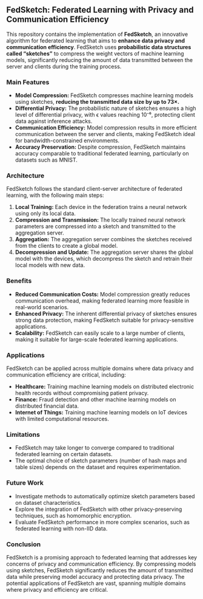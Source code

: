 ## FedSketch: Federated Learning with Privacy and Communication Efficiency

This repository contains the implementation of **FedSketch**, an innovative algorithm for federated learning that aims to **enhance data privacy and communication efficiency**. FedSketch uses **probabilistic data structures called “sketches”** to compress the weight vectors of machine learning models, significantly reducing the amount of data transmitted between the server and clients during the training process.

### Main Features

* **Model Compression:** FedSketch compresses machine learning models using sketches, **reducing the transmitted data size by up to 73×.**
* **Differential Privacy:** The probabilistic nature of sketches ensures a high level of differential privacy, with ϵ values reaching 10⁻⁶, protecting client data against inference attacks.
* **Communication Efficiency:** Model compression results in more efficient communication between the server and clients, making FedSketch ideal for bandwidth-constrained environments.
* **Accuracy Preservation:** Despite compression, FedSketch maintains accuracy comparable to traditional federated learning, particularly on datasets such as MNIST.

### Architecture

FedSketch follows the standard client-server architecture of federated learning, with the following main steps:

1. **Local Training:** Each device in the federation trains a neural network using only its local data.  
2. **Compression and Transmission:** The locally trained neural network parameters are compressed into a sketch and transmitted to the aggregation server.  
3. **Aggregation:** The aggregation server combines the sketches received from the clients to create a global model.  
4. **Decompression and Update:** The aggregation server shares the global model with the devices, which decompress the sketch and retrain their local models with new data.  

### Benefits

* **Reduced Communication Costs:** Model compression greatly reduces communication overhead, making federated learning more feasible in real-world scenarios.  
* **Enhanced Privacy:** The inherent differential privacy of sketches ensures strong data protection, making FedSketch suitable for privacy-sensitive applications.  
* **Scalability:** FedSketch can easily scale to a large number of clients, making it suitable for large-scale federated learning applications.  

### Applications

FedSketch can be applied across multiple domains where data privacy and communication efficiency are critical, including:

* **Healthcare:** Training machine learning models on distributed electronic health records without compromising patient privacy.  
* **Finance:** Fraud detection and other machine learning models on distributed financial data.  
* **Internet of Things:** Training machine learning models on IoT devices with limited computational resources.  

### Limitations

* FedSketch may take longer to converge compared to traditional federated learning on certain datasets.  
* The optimal choice of sketch parameters (number of hash maps and table sizes) depends on the dataset and requires experimentation.  

### Future Work

* Investigate methods to automatically optimize sketch parameters based on dataset characteristics.  
* Explore the integration of FedSketch with other privacy-preserving techniques, such as homomorphic encryption.  
* Evaluate FedSketch performance in more complex scenarios, such as federated learning with non-IID data.  

### Conclusion

FedSketch is a promising approach to federated learning that addresses key concerns of privacy and communication efficiency. By compressing models using sketches, FedSketch significantly reduces the amount of transmitted data while preserving model accuracy and protecting data privacy. The potential applications of FedSketch are vast, spanning multiple domains where privacy and efficiency are critical.

